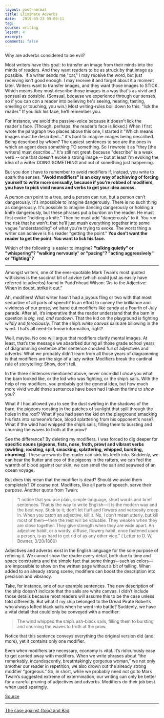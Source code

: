 ```yaml
---
layout: post-normal
title: Eliminate Adverbs
date:   2019-03-23 09:00:11
tag:
course: writing
lesson: 4
excerpt:
comments: false
---
```




Why are adverbs considered to be evil?

Most writers have this goal: to transfer an image from their minds into the minds of readers. And they want readers to be as struck by that image as possible.  If a writer sends me "cat," I may receive the word, but just receiving isn't good enough. I may receive it and forget about it a moment later. Writers want to transfer images, and they want those images to STICK. Which means they must describe those images in a way that's as vivid and sensual as possible. (Sensual, because we experience through our senses, so if you can con a reader into believing he's seeing, hearing, tasting, smelling or touching, you win.) Most writing-rules boil down to this: "lick the reader." If you lick his face, he'll remember you. 

For instance, we avoid the passive-voice because it doesn't lick the reader's face. (Though, perhaps, the reader's face is licked.) When I first wrote the paragraph two places above this one, I started it "Which means images must be described..." it's hard to imagine images being described. Being described by *whom?* The easiest sentences to see are the ones in which an agent does something TO something. So I rewrote it as "they [the writers] must describe..." It's still not great, because "describe" is a weak verb -- one that doesn't evoke a strong image -- but at least I'm evoking the idea of a writer DOING SOMETHING and not of something just happening. 

But you don't have to remember to avoid modifiers if, instead, you write to spark the senses. **"Avoid modifiers" is an okay way of achieving of forcing yourself to write more sensually, because if you're robbed of modifiers, you have to pick vivid nouns and verbs to get your idea across.** 

A person can point to a tree, and a person can run, but a person can't dangerously. It's impossible to imagine dangerously. There is no such thing as dangerously. It's possible to imagine dancing dangerously or holding a knife dangerously, but these phrases put a burdon on the reader. He must first evoke "holding a knife." Then he must add "dangerously" to it. You run the risk that he won't: that he'll just mush everything together into some vague "understanding" of what you're trying to evoke. The worst thing a writer can achieve is his reader "getting the point." **You don't want the reader to get the point. You want to lick his face.** 

Which of the following is easier to imagine? **"talking quietly" or "whispering"? "walking nervously" or "pacing"? "acting aggressively" or "fighting"?**


---

Amongst writers, one of the ever-quotable Mark Twain’s most quoted witticisms is the succinct bit of advice (which could just as easily have referred to adverbs) found in Pudd’nhead Wilson: “As to the Adjective: When in doubt, strike it out.”

Ah, modifiers! What writer hasn’t had a joyous fling or two with that most seductive of all parts of speech? In an effort to convey the brilliance and vividness of our prose, we hand out modifiers like candy at a Fourth of July parade. After all, it’s imperative that the reader understand that the barn in question is *big, red, and rundown*. That the kid on the playground is fighting *wildly* and *ferociously*. That the ship’s *white canvas* sails are billowing in the wind. That’s all need-to-know information, right?

Well, maybe. No one will argue that modifiers clarify mental images. At least, that’s the message we absorbed during all those grade school years of diagramming sentence after sentence chocked full of adjectives and adverbs. What we probably didn’t learn from all those years of diagramming is that modifiers are the sign of a lazy writer. Modifiers break the cardinal rule of storytelling: Show, don't tell.

In the three sentences mentioned above, never once did I *show* you what the barn looked like, or the kid who was fighting, or the ship’s sails. With the help of my modifiers, you probably got the general idea, but how much more vivid would those sentences have been had I taken the time to *show* you? 

What if I had allowed you to see the dust swirling in the shadows of the barn, the pigeons roosting in the patches of sunlight that spill through the holes in the roof? What if you had seen the kid on the playground smacking his fists into someone’s face, blood splattering from his opponent's nose? What if the wind had whipped the ship’s sails, filling them to bursting and churning the waves to froth at the prow?

See the difference? By deleting my modifiers, I was forced to dig deeper for **specific nouns (pigeons, fists, nose, froth, prow) and vibrant verbs (swirling, roosting, spill, smacking, splattering, whipped, bursting, churning)**. These are words the reader can sink his teeth into. Suddenly, we can hear the flutter and coo of the pigeons in the rafters, we can feel the warmth of blood against our skin, we can smell the salt and seaweed of an ocean voyage.

But does this mean that the modifier is dead? Should we avoid them completely? Of course not. Modifiers, like all parts of speech, serve their purpose. Another quote from Twain:


> “I notice that you use plain, simple language, short words and brief sentences. That is the way to write English—it is the modern way and the best way. Stick to it; don’t let fluff and flowers and verbosity creep in. When you catch an adjective, kill it. No, I don’t mean utterly, but kill most of them—then the rest will be valuable. They weaken when they are close together. They give strength when they are wide apart. An adjective habit, or a wordy, diffuse, flowery habit, once fastened upon a person, is as hard to get rid of as any other vice.” ( Letter to D. W. Bowser, 3/20/1880)


Adjectives and adverbs exist in the English language for the sole purpose of refining it. We cannot show the reader every detail, both due to time and space constraints and the simple fact that some things—such as colors—are impossible to show on the written page without a bit of telling. When added to an already strong scene, modifiers can boost the description into precision and vibrancy.

Take, for instance, one of our example sentences. The new description of the ship doesn’t indicate that the sails are white canvas. I didn’t include those details because most readers will assume this to be the case unless told differently. But what if my ship belonged to the Dread Pirate Roberts who always lofted black sails when he went into battle? Suddenly, we have a vital detail that could only be conveyed with a modifier:


> The wind whipped the ship’s ash-black sails, filling them to bursting and churning the waves to froth at the prow.


Notice that this sentence conveys everything the original version did (and more), yet it contains only one modifier.

Even when modifiers are necessary, economy is vital. It’s ridiculously easy to get carried away with modifiers. When we write phrases about “the remarkably, incandescently, breathtakingly gorgeous woman,” we not only smother our reader in repetition, we also drown out the already strong modifier “gorgeous.”
So, in short, while we probably need not go to Mark Twain’s suggested extreme of extermination, our writing can only be better for a careful pruning of adjectives and adverbs. Modifiers do their job best when used sparingly.

[Source](https://www.quora.com/Why-are-adverbs-considered-evil-I-keep-hearing-eliminate-adverbs-as-a-piece-of-writing-advice/answer/K-M-Weiland?ch=10&share=80554285&srid=3HW0)

---

[The case against Good and Bad](https://www.youtube.com/watch?v=D5zDkW1thls)


